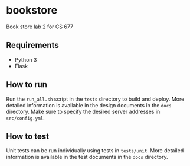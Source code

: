 # bookstore
Book store lab 2 for CS 677

## Requirements
- Python 3
- Flask

## How to run
Run the `run_all.sh` script in the `tests` directory to build and deploy.
More detailed information is available in the design documents in the `docs` directory.
Make sure to specify the desired server addresses in `src/config.yml`.

## How to test
Unit tests can be run individually using tests in `tests/unit`.
More detailed information is available in the test documents in the `docs` directory.

